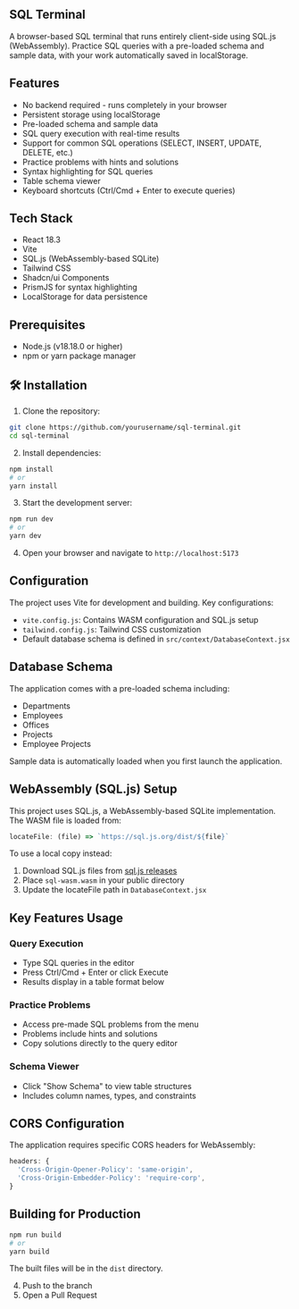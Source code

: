 ## SQL Terminal

A browser-based SQL terminal that runs entirely client-side using SQL.js (WebAssembly). Practice SQL queries with a pre-loaded schema and sample data, with your work automatically saved in localStorage.

##  Features

- No backend required - runs completely in your browser
- Persistent storage using localStorage
- Pre-loaded schema and sample data
- SQL query execution with real-time results
- Support for common SQL operations (SELECT, INSERT, UPDATE, DELETE, etc.)
- Practice problems with hints and solutions
- Syntax highlighting for SQL queries
- Table schema viewer
- Keyboard shortcuts (Ctrl/Cmd + Enter to execute queries)

##  Tech Stack

- React 18.3
- Vite
- SQL.js (WebAssembly-based SQLite)
- Tailwind CSS
- Shadcn/ui Components
- PrismJS for syntax highlighting
- LocalStorage for data persistence

##  Prerequisites

- Node.js (v18.18.0 or higher)
- npm or yarn package manager

## 🛠️ Installation

1. Clone the repository:
```bash
git clone https://github.com/yourusername/sql-terminal.git
cd sql-terminal
```

2. Install dependencies:
```bash
npm install
# or
yarn install
```

3. Start the development server:
```bash
npm run dev
# or
yarn dev
```

4. Open your browser and navigate to `http://localhost:5173`

## Configuration

The project uses Vite for development and building. Key configurations:

- `vite.config.js`: Contains WASM configuration and SQL.js setup
- `tailwind.config.js`: Tailwind CSS customization
- Default database schema is defined in `src/context/DatabaseContext.jsx`

## Database Schema

The application comes with a pre-loaded schema including:

- Departments
- Employees
- Offices
- Projects
- Employee Projects

Sample data is automatically loaded when you first launch the application.

## WebAssembly (SQL.js) Setup

This project uses SQL.js, a WebAssembly-based SQLite implementation. The WASM file is loaded from:

```javascript
locateFile: (file) => `https://sql.js.org/dist/${file}`
```

To use a local copy instead:

1. Download SQL.js files from [sql.js releases](https://github.com/sql-js/sql.js/releases)
2. Place `sql-wasm.wasm` in your public directory
3. Update the locateFile path in `DatabaseContext.jsx`

## Key Features Usage

### Query Execution
- Type SQL queries in the editor
- Press Ctrl/Cmd + Enter or click Execute
- Results display in a table format below

### Practice Problems
- Access pre-made SQL problems from the menu
- Problems include hints and solutions
- Copy solutions directly to the query editor

### Schema Viewer
- Click "Show Schema" to view table structures
- Includes column names, types, and constraints

## CORS Configuration

The application requires specific CORS headers for WebAssembly:

```javascript
headers: {
  'Cross-Origin-Opener-Policy': 'same-origin',
  'Cross-Origin-Embedder-Policy': 'require-corp',
}
```

## Building for Production

```bash
npm run build
# or
yarn build
```

The built files will be in the `dist` directory.

4. Push to the branch
5. Open a Pull Request



